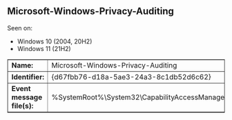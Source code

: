## Microsoft-Windows-Privacy-Auditing

Seen on:
* Windows 10 (2004, 20H2)
* Windows 11 (21H2)

<table border="1" class="docutils">
  <tbody>
    <tr>
      <td><b>Name:</b></td>
      <td>Microsoft-Windows-Privacy-Auditing</td>
    </tr>
    <tr>
      <td><b>Identifier:</b></td>
      <td>{d67fbb76-d18a-5ae3-24a3-8c1db52d6c62}</td>
    </tr>
    <tr>
      <td><b>Event message file(s):</b></td>
      <td>%SystemRoot%\System32\CapabilityAccessManager.dll</td>
    </tr>
  </tbody>
</table>

&nbsp;

